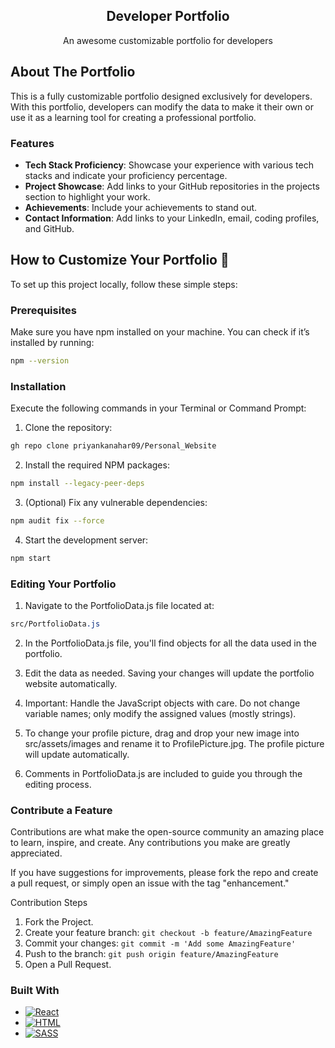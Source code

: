<div align="center">
  <h2 align="center">Developer Portfolio</h2>
  <p align="center">
    An awesome customizable portfolio for developers
  </p>
</div>

<!-- ABOUT THE PROJECT -->
## About The Portfolio

This is a fully customizable portfolio designed exclusively for developers. With this portfolio, developers can modify the data to make it their own or use it as a learning tool for creating a professional portfolio.

### Features
- **Tech Stack Proficiency**: Showcase your experience with various tech stacks and indicate your proficiency percentage.
- **Project Showcase**: Add links to your GitHub repositories in the projects section to highlight your work.
- **Achievements**: Include your achievements to stand out.
- **Contact Information**: Add links to your LinkedIn, email, coding profiles, and GitHub.



<!-- GETTING STARTED -->
## How to Customize Your Portfolio 🥳

To set up this project locally, follow these simple steps:

### Prerequisites
Make sure you have npm installed on your machine. You can check if it’s installed by running:
```bash
npm --version
```

### Installation

Execute the following commands in your Terminal or Command Prompt:

1. Clone the repository:

```bash
gh repo clone priyankanahar09/Personal_Website
```
2. Install the required NPM packages:

```bash
npm install --legacy-peer-deps
```
3. (Optional) Fix any vulnerable dependencies:

```bash
npm audit fix --force
```
4. Start the development server:

```bash
npm start
```

### Editing Your Portfolio

1. Navigate to the PortfolioData.js file located at:

```css
src/PortfolioData.js
```
2. In the PortfolioData.js file, you'll find objects for all the data used in the portfolio.

3. Edit the data as needed. Saving your changes will update the portfolio website automatically.

4. Important: Handle the JavaScript objects with care. Do not change variable names; only modify the assigned values (mostly strings).

5. To change your profile picture, drag and drop your new image into src/assets/images and rename it to ProfilePicture.jpg. The profile picture will update automatically.

6. Comments in PortfolioData.js are included to guide you through the editing process.

<!-- CONTRIBUTING -->
### Contribute a Feature

Contributions are what make the open-source community an amazing place to learn, inspire, and create. Any contributions you make are greatly appreciated.

If you have suggestions for improvements, please fork the repo and create a pull request, or simply open an issue with the tag "enhancement."



Contribution Steps
1. Fork the Project.
2. Create your feature branch: ``` git checkout -b feature/AmazingFeature ```
3. Commit your changes: ```git commit -m 'Add some AmazingFeature'```
4. Push to the branch: ```git push origin feature/AmazingFeature```
5. Open a Pull Request.

### Built With
- [![React][React.js]][React-url]
- [![HTML][HTML]][Html-url]
- [![SASS][SASS]][SASS-url]

<!-- MARKDOWN LINKS & IMAGES -->
[SASS-url]: https://sass-lang.com/
[SASS]: https://img.shields.io/badge/SASS-a91e50?style=for-the-badge&logo=SCSS&logoColor=563d7c
[React.js]: https://img.shields.io/badge/React-20232A?style=for-the-badge&logo=react&logoColor=61DAFB
[React-url]: https://reactjs.org/
[HTML]: https://img.shields.io/badge/HTML-FF2D20?style=for-the-badge&logo=HTML&logoColor=white
[html-url]: https://developer.mozilla.org/en-US/docs/Web/HTML
[LinkedIN]: https://img.shields.io/badge/LinkedIN-0077B5?style=for-the-badge&logo=LinkedIN&logoColor=white

[Leetcode]: https://img.shields.io/badge/Leetcode-20232A?style=for-the-badge&logo=Leetcode&logoColor=white
